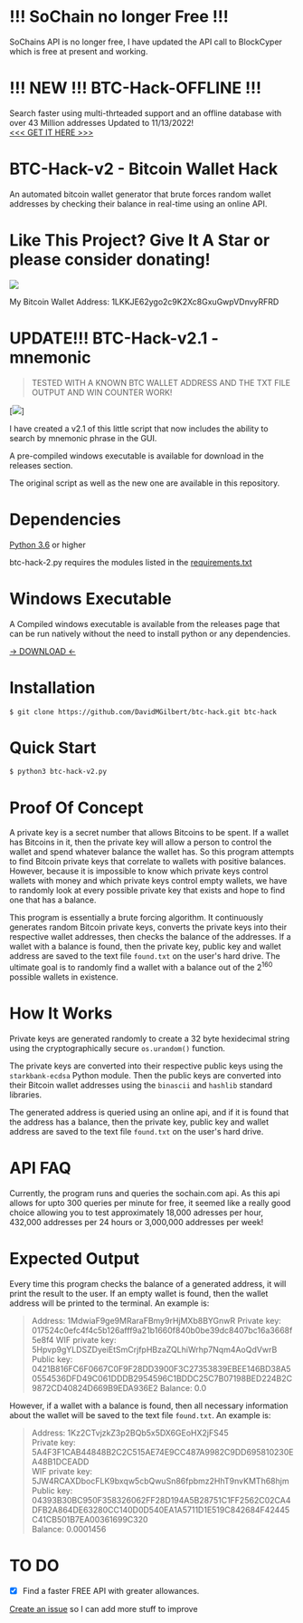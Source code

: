 
# !!! SoChain no longer Free !!!

SoChains API is no longer free, I have updated the API call to BlockCyper which is free at present and working.

# !!! NEW !!! BTC-Hack-OFFLINE !!!
Search faster using multi-thrteaded support and an offline database with over 43 Million addresses Updated to 11/13/2022!<br/>
<a href="https://github.com/DavidMGilbert/btc-hack-offline"><<< GET IT HERE >>></a>

# BTC-Hack-v2 - Bitcoin Wallet Hack

An automated bitcoin wallet generator that brute forces random wallet addresses by checking their balance in real-time using an online API.

# Like This Project? Give It A Star or please consider donating!

[![](https://img.shields.io/github/stars/davidmgilbert/btc-hack.svg)](https://github.com/davdmgilbert/btc-hack)

My Bitcoin Wallet Address: 1LKKJE62ygo2c9K2Xc8GxuGwpVDnvyRFRD

# UPDATE!!! BTC-Hack-v2.1 - mnemonic

>TESTED WITH A KNOWN BTC WALLET ADDRESS AND THE TXT FILE OUTPUT AND WIN COUNTER WORK!

[![](https://raw.githubusercontent.com/DavidMGilbert/btc-hack/main/screenshot.PNG)]

I have created a v2.1 of this little script that now includes the ability to search by mnemonic phrase in the GUI.

A pre-compiled windows executable is available for download in the releases section.

The original script as well as the new one are available in this repository.

# Dependencies

<a href="https://www.python.org/downloads/">Python 3.6</a> or higher

btc-hack-2.py requires the  modules listed in the <a href="/requirements.txt">requirements.txt<a/>

# Windows Executable
A Compiled windows executable is available from the releases page that can be run natively without the need to install python or any dependencies.


<a href="https://github.com/DavidMGilbert/btc-hack/releases/tag/btc-hack-v2">-> DOWNLOAD <-<a/>
  
# Installation

```
$ git clone https://github.com/DavidMGilbert/btc-hack.git btc-hack
```

# Quick Start

```
$ python3 btc-hack-v2.py
```

# Proof Of Concept

A private key is a secret number that allows Bitcoins to be spent. If a wallet has Bitcoins in it, then the private key will allow a person to control the wallet and spend whatever balance the wallet has. So this program attempts to find Bitcoin private keys that correlate to wallets with positive balances. However, because it is impossible to know which private keys control wallets with money and which private keys control empty wallets, we have to randomly look at every possible private key that exists and hope to find one that has a balance.

This program is essentially a brute forcing algorithm. It continuously generates random Bitcoin private keys, converts the private keys into their respective wallet addresses, then checks the balance of the addresses. If a wallet with a balance is found, then the private key, public key and wallet address are saved to the text file `found.txt` on the user's hard drive. The ultimate goal is to randomly find a wallet with a balance out of the 2<sup>160</sup> possible wallets in existence. 

# How It Works

Private keys are generated randomly to create a 32 byte hexidecimal string using the cryptographically secure `os.urandom()` function.

The private keys are converted into their respective public keys using the `starkbank-ecdsa` Python module. Then the public keys are converted into their Bitcoin wallet addresses using the `binascii` and `hashlib` standard libraries.

The generated address is queried using an online api, and if it is found that the address has a balance, then the private key, public key and wallet address are saved to the text file `found.txt` on the user's hard drive.

# API FAQ

Currently, the program runs and queries the sochain.com api. As this api allows for upto 300 queries per minute for free, it seemed like a really good choice allowing you to test approximately 18,000 adresses per hour, 432,000 addresses per 24 hours or 3,000,000 addresses per week!

# Expected Output

Every time this program checks the balance of a generated address, it will print the result to the user. If an empty wallet is found, then the wallet address will be printed to the terminal. An example is:

>Address: 1MdwiaF9ge9MRaraFBmy9rHjMXb8BYGnwR
>Private key: 017524c0efc4f4c5b126afff9a21b1660f840b0be39dc8407bc16a3668f5e8f4
>WIF private key: 5Hpvp9gYLDSZDyeiEtSmCrjfpHBzaZQLhiWrhp7Nqm4AoQdVwrB
>Public key: 0421B816FC6F0667C0F9F28DD3900F3C27353839EBEE146BD38A50554536DFD49C061DDDB2954596C1BDDC25C7B07198BED224B2C9872CD40824D669B9EDA936E2
>Balance: 0.0

However, if a wallet with a balance is found, then all necessary information about the wallet will be saved to the text file `found.txt`. An example is:

>Address: 1Kz2CTvjzkZ3p2BQb5x5DX6GEoHX2jFS45<br/>
>Private key: 5A4F3F1CAB44848B2C2C515AE74E9CC487A9982C9DD695810230EA48B1DCEADD<br/>
>WIF private key: 5JW4RCAXDbocFLK9bxqw5cbQwuSn86fpbmz2HhT9nvKMTh68hjm<br/>
>Public key: 04393B30BC950F358326062FF28D194A5B28751C1FF2562C02CA4DFB2A864DE63280CC140D0D540EA1A5711D1E519C842684F42445C41CB501B7EA00361699C320<br/>
>Balance: 0.0001456<br/>

  # TO DO
- [X] Find a faster FREE API with greater allowances. 


<a href="https://github.com/davidmgilbert/btc-hack/issues">Create an issue</a> so I can add more stuff to improve
